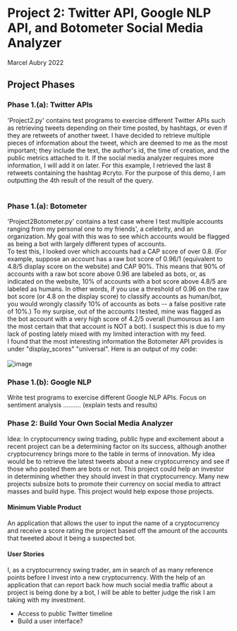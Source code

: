 # Project 2: Twitter API, Google NLP API, and Botometer Social Media Analyzer

Marcel Aubry 2022

## Project Phases
### Phase 1.(a): Twitter APIs
'Project2.py' contains test programs to exercise different Twitter APIs such as retrieving tweets depending on their time posted, by hashtags, or even if they are retweets of another tweet. I have decided to retrieve multiple pieces of information about the tweet, which are deemed to me as the most important; they include the text, the author's id, the time of creation, and the public metrics attached to it. If the social media analyzer requires more information, I will add it on later.
For this example, I retrieved the last 8 retweets containing the hashtag #cryto. For the purpose of this demo, I am outputting the 4th result of the result of the query. <br> <br>

### Phase 1.(a): Botometer
'Project2Botometer.py' contains a test case where I test multiple accounts ranging from my personal one to my friends', a celebrity, and an organization. My goal with this was to see which accounts would be flagged as being a bot with largely different types of accounts. <br>
To test this, I looked over which accounts had a CAP score of over 0.8. (For example, suppose an account has a raw bot score of 0.96/1 (equivalent to 4.8/5 display score on the website) and CAP 90%. This means that 90% of accounts with a raw bot score above 0.96 are labeled as bots, or, as indicated on the website, 10% of accounts with a bot score above 4.8/5 are labeled as humans. In other words, if you use a threshold of 0.96 on the raw bot score (or 4.8 on the display score) to classify accounts as human/bot, you would wrongly classify 10% of accounts as bots -- a false positive rate of 10%.) To my surpise, out of the accounts I tested, mine was flagged as the bot account with a very high score of 4.2/5 overall (humourous as I am the most certain that that account is NOT a bot). I suspect this is due to my lack of posting lately mixed with my limited interaction with my feed. <br> I found that the most interesting information the Botometer API provides is under "display_scores" "universal".
Here is an output of my code: <br> <br>
![image](https://user-images.githubusercontent.com/52050560/194781570-d7c7c521-d761-4f10-b10c-3f1dc0d9a606.png)

### Phase 1.(b): Google NLP
Write test programs to exercise different Google NLP APIs. Focus on sentiment analysis
.......... (explain tests and results)


### Phase 2: Build Your Own Social Media Analyzer
Idea: In cryptocurrency swing trading, public hype and excitement about a recent project can be a determining factor on its success, although another cryptocurrency brings more to the table in terms of innovation. My idea would be to retrieve the latest tweets about a new cryptocurrency and see if those who posted them are bots or not. This project could help an investor in determining whether they should invest in that cryptocurrency. Many new projects subsize bots to promote their currency on social media to attract masses and build hype. This project would help expose those projects.
#### Minimum Viable Product 
An application that allows the user to input the name of a cryptocurrency and receive a score rating the project based off the amount of the accounts that tweeted about it being a suspected bot.
#### User Stories
I, as a cryptocurrency swing trader, am in search of as many reference points before I invest into a new cryptocurrency. With the help of an application that can report back how much social media traffic about a project is being done by a bot, I will be able to better judge the risk I am taking with my investment.

- Access to public Twitter timeline
- Build a user interface?
